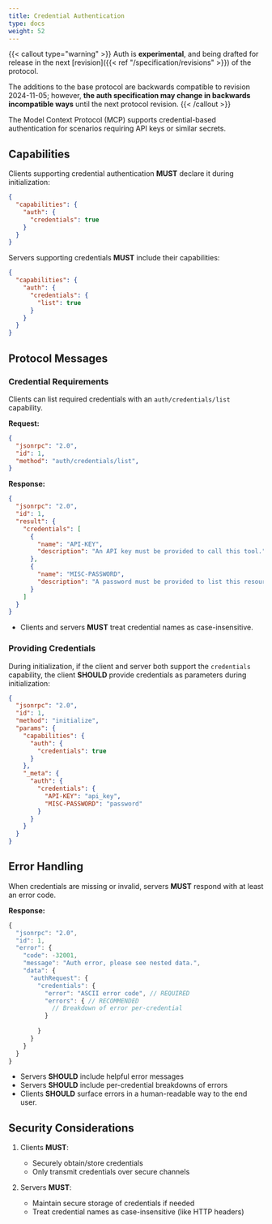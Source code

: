 ```yaml
---
title: Credential Authentication
type: docs
weight: 52
---
```


{{< callout type="warning" >}}
Auth is **experimental**, and being drafted for release in the next [revision]({{< ref "/specification/revisions" >}}) of the protocol.

The additions to the base protocol are backwards compatible to revision 2024-11-05; however, **the auth specification may change in backwards incompatible ways** until the next protocol revision.
{{< /callout >}}

The Model Context Protocol (MCP) supports credential-based authentication for scenarios requiring API keys or similar secrets.

## Capabilities

Clients supporting credential authentication **MUST** declare it during initialization:

```json
{
  "capabilities": {
    "auth": {
      "credentials": true
    }
  }
}
```

Servers supporting credentials **MUST** include their capabilities:

```json
{
  "capabilities": {
    "auth": {
      "credentials": {
        "list": true
      }
    }
  }
}
```

## Protocol Messages

### Credential Requirements
Clients can list required credentials with an `auth/credentials/list` capability.

**Request:**
```json
{
  "jsonrpc": "2.0",
  "id": 1,
  "method": "auth/credentials/list",
}
```
**Response:**
```json
{
  "jsonrpc": "2.0",
  "id": 1,
  "result": {
    "credentials": [
      {
        "name": "API-KEY",
        "description": "An API key must be provided to call this tool."
      },
      {
        "name": "MISC-PASSWORD",
        "description": "A password must be provided to list this resource"
      }
    ]
  }
}
```
- Clients and servers **MUST** treat credential names as case-insensitive.

### Providing Credentials

During initialization, if the client and server both support the `credentials` capability, the client **SHOULD** provide credentials as parameters during initialization:

```json
{
  "jsonrpc": "2.0",
  "id": 1,
  "method": "initialize",
  "params": {
    "capabilities": {
      "auth": {
        "credentials": true
      }
    },
    "_meta": {
      "auth": {
        "credentials": {
          "API-KEY": "api_key",
          "MISC-PASSWORD": "password"
        }
      }
    }
  }
}
```

## Error Handling

When credentials are missing or invalid, servers **MUST** respond with at least an error code.

**Response:**
```typescript
{
  "jsonrpc": "2.0",
  "id": 1,
  "error": {
    "code": -32001,
    "message": "Auth error, please see nested data.",
    "data": {
      "authRequest": {
        "credentials": {
          "error": "ASCII error code", // REQUIRED
          "errors": { // RECOMMENDED
            // Breakdown of error per-credential
          }
          
        }
      }
    }
  }
}
```
- Servers **SHOULD** include helpful error messages
- Servers **SHOULD** include per-credential breakdowns of errors
- Clients **SHOULD** surface errors in a human-readable way to the end user.

## Security Considerations

1. Clients **MUST**:
   - Securely obtain/store credentials
   - Only transmit credentials over secure channels

2. Servers **MUST**:
   - Maintain secure storage of credentials if needed
   - Treat credential names as case-insensitive (like HTTP headers)